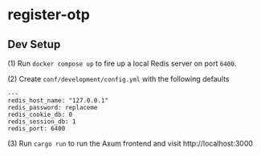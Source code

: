 # register-otp

## Dev Setup

(1) Run `docker compose up` to fire up a local Redis server on port `6400`.

(2) Create `conf/development/config.yml` with the following defaults

```
---
redis_host_name: "127.0.0.1"
redis_password: replaceme
redis_cookie_db: 0
redis_session_db: 1
redis_port: 6400
```

(3) Run `cargo run` to run the Axum frontend and visit http://localhost:3000

